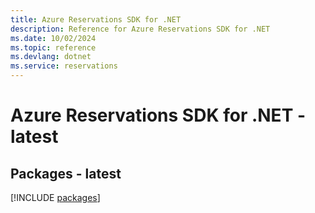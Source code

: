```yaml
---
title: Azure Reservations SDK for .NET
description: Reference for Azure Reservations SDK for .NET
ms.date: 10/02/2024
ms.topic: reference
ms.devlang: dotnet
ms.service: reservations
---
```

# Azure Reservations SDK for .NET - latest
## Packages - latest
[!INCLUDE [packages](reservations-index.md)]